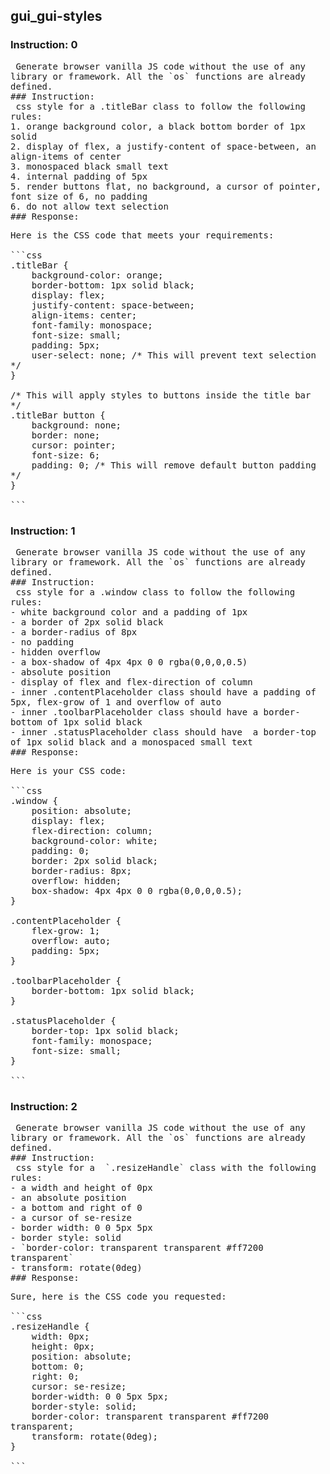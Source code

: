 ## gui_gui-styles
### Instruction: 0
<pre style='text-wrap: wrap'> Generate browser vanilla JS code without the use of any library or framework. All the `os` functions are already defined.
### Instruction:
 css style for a .titleBar class to follow the following rules:
1. orange background color, a black bottom border of 1px solid
2. display of flex, a justify-content of space-between, an align-items of center
3. monospaced black small text
4. internal padding of 5px
5. render buttons flat, no background, a cursor of pointer, font size of 6, no padding
6. do not allow text selection 
### Response:
</pre>
<pre style='text-wrap: wrap'>Here is the CSS code that meets your requirements:

```css
.titleBar {
    background-color: orange;
    border-bottom: 1px solid black;
    display: flex;
    justify-content: space-between;
    align-items: center;
    font-family: monospace;
    font-size: small;
    padding: 5px;
    user-select: none; /* This will prevent text selection */
}

/* This will apply styles to buttons inside the title bar */
.titleBar button {
    background: none;
    border: none;
    cursor: pointer;
    font-size: 6;
    padding: 0; /* This will remove default button padding */
}

```</pre>
### Instruction: 1
<pre style='text-wrap: wrap'> Generate browser vanilla JS code without the use of any library or framework. All the `os` functions are already defined.
### Instruction:
 css style for a .window class to follow the following rules:
- white background color and a padding of 1px
- a border of 2px solid black
- a border-radius of 8px
- no padding
- hidden overflow
- a box-shadow of 4px 4px 0 0 rgba(0,0,0,0.5)
- absolute position
- display of flex and flex-direction of column
- inner .contentPlaceholder class should have a padding of 5px, flex-grow of 1 and overflow of auto
- inner .toolbarPlaceholder class should have a border-bottom of 1px solid black
- inner .statusPlaceholder class should have  a border-top of 1px solid black and a monospaced small text 
### Response:
</pre>
<pre style='text-wrap: wrap'>Here is your CSS code:

```css
.window {
    position: absolute;
    display: flex;
    flex-direction: column;
    background-color: white;
    padding: 0;
    border: 2px solid black;
    border-radius: 8px;
    overflow: hidden;
    box-shadow: 4px 4px 0 0 rgba(0,0,0,0.5);
}

.contentPlaceholder {
    flex-grow: 1;
    overflow: auto;
    padding: 5px;
}

.toolbarPlaceholder {
    border-bottom: 1px solid black;
}

.statusPlaceholder {
    border-top: 1px solid black;
    font-family: monospace;
    font-size: small;
}

```</pre>
### Instruction: 2
<pre style='text-wrap: wrap'> Generate browser vanilla JS code without the use of any library or framework. All the `os` functions are already defined.
### Instruction:
 css style for a  `.resizeHandle` class with the following rules:
- a width and height of 0px
- an absolute position
- a bottom and right of 0
- a cursor of se-resize
- border width: 0 0 5px 5px
- border style: solid
- `border-color: transparent transparent #ff7200 transparent`
- transform: rotate(0deg) 
### Response:
</pre>
<pre style='text-wrap: wrap'>Sure, here is the CSS code you requested:

```css
.resizeHandle {
    width: 0px;
    height: 0px;
    position: absolute;
    bottom: 0;
    right: 0;
    cursor: se-resize;
    border-width: 0 0 5px 5px;
    border-style: solid;
    border-color: transparent transparent #ff7200 transparent;
    transform: rotate(0deg);
}

```</pre>
